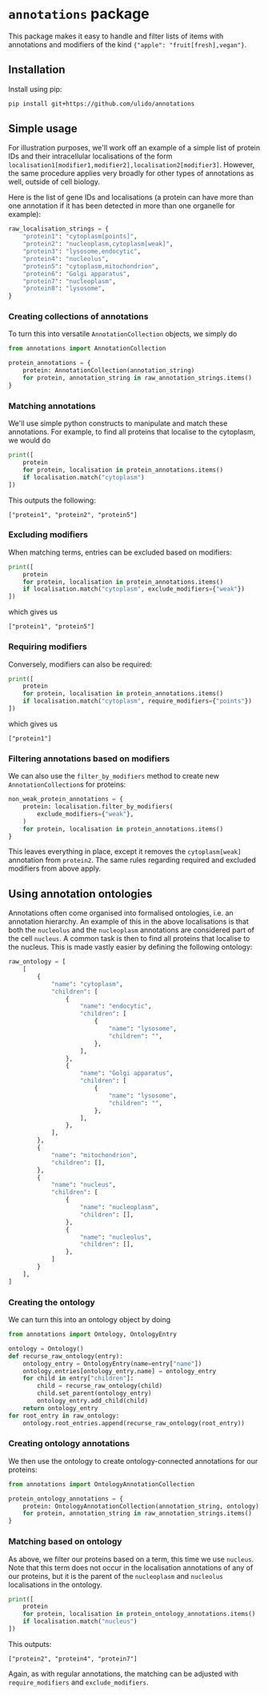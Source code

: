 # `annotations` package

This package makes it easy to handle and filter lists of items with annotations and modifiers of the kind `{"apple": "fruit[fresh],vegan"}`.

## Installation

Install using pip:
```bash
pip install git+https://github.com/ulido/annotations
```

## Simple usage

For illustration purposes, we'll work off an example of a simple list of protein IDs and their intracellular localisations of the form `localisation1[modifier1,modifier2],localisation2[modifier3]`. However, the same procedure applies very broadly for other types of annotations as well, outside of cell biology.

Here is the list of gene IDs and localisations (a protein can have more than one annotation if it has been detected in more than one organelle for example):
```python
raw_localisation_strings = {
    "protein1": "cytoplasm[points]",
    "protein2": "nucleoplasm,cytoplasm[weak]",
    "protein3": "lysosome,endocytic",
    "protein4": "nucleolus",
    "protein5": "cytoplasm,mitochondrion",
    "protein6": "Golgi apparatus",
    "protein7": "nucleoplasm",
    "protein8": "lysosome",
}
```

### Creating collections of annotations
To turn this into versatile `AnnotationCollection` objects, we simply do
```python
from annotations import AnnotationCollection

protein_annotations = {
    protein: AnnotationCollection(annotation_string)
    for protein, annotation_string in raw_annotation_strings.items()
}
```

### Matching annotations
We'll use simple python constructs to manipulate and match these annotations. For example, to find all proteins that localise to the cytoplasm, we would do
```python
print([
    protein
    for protein, localisation in protein_annotations.items()
    if localisation.match("cytoplasm")
])
```
This outputs the following:
```
["protein1", "protein2", "protein5"]
```

### Excluding modifiers
When matching terms, entries can be excluded based on modifiers:
```python
print([
    protein
    for protein, localisation in protein_annotations.items()
    if localisation.match("cytoplasm", exclude_modifiers={"weak"})
])
```
which gives us
```
["protein1", "protein5"]
```

### Requiring modifiers
Conversely, modifiers can also be required:
```python
print([
    protein
    for protein, localisation in protein_annotations.items()
    if localisation.match("cytoplasm", require_modifiers={"points"})
])
```
which gives us
```
["protein1"]
```

### Filtering annotations based on modifiers
We can also use the `filter_by_modifiers` method to create new `AnnotationCollection`s for proteins:
```python
non_weak_protein_annotations = {
    protein: localisation.filter_by_modifiers(
        exclude_modifiers={"weak"},
    )
    for protein, localisation in protein_annotations.items()
}
```
This leaves everything in place, except it removes the `cytoplasm[weak]` annotation from `protein2`. The same rules regarding required and excluded modifiers from above apply.

## Using annotation ontologies

Annotations often come organised into formalised ontologies, i.e. an annotation hierarchy. An example of this in the above localisations is that both the `nucleolus` and the `nucleoplasm` annotations are considered part of the cell `nucleus`. A common task is then to find all proteins that localise to the nucleus. This is made vastly easier by defining the following ontology:
```python
raw_ontology = [
    [
        {
            "name": "cytoplasm",
            "children": [
                {
                    "name": "endocytic",
                    "children": [
                        {
                            "name": "lysosome",
                            "children": "",
                        },
                    ],
                },
                {
                    "name": "Golgi apparatus",
                    "children": [
                        {
                            "name": "lysosome",
                            "children": "",
                        },
                    ],
                },
            ],
        },
        {
            "name": "mitochondrion",
            "children": [],
        },
        {
            "name": "nucleus",
            "children": [
                {
                    "name": "nucleoplasm",
                    "children": [],
                },
                {
                    "name": "nucleolus",
                    "children": [],
                },
            ]
        }
    ],
]
```

### Creating the ontology
We can turn this into an ontology object by doing
```python
from annotations import Ontology, OntologyEntry

ontology = Ontology()
def recurse_raw_ontology(entry):
    ontology_entry = OntologyEntry(name=entry["name"])
    ontology.entries[ontology_entry.name] = ontology_entry
    for child in entry["children"]:
        child = recurse_raw_ontology(child)
        child.set_parent(ontology_entry)
        ontology_entry.add_child(child)
    return ontology_entry
for root_entry in raw_ontology:
    ontology.root_entries.append(recurse_raw_ontology(root_entry))
```

### Creating ontology annotations
We then use the ontology to create ontology-connected annotations for our proteins:
```python
from annotations import OntologyAnnotationCollection

protein_ontology_annotations = {
    protein: OntologyAnnotationCollection(annotation_string, ontology)
    for protein, annotation_string in raw_annotation_strings.items()
}
```

### Matching based on ontology
As above, we filter our proteins based on a term, this time we use `nucleus`. Note that this term does not occur in the localisation annotations of any of our proteins, but it is the parent of the `nucleoplasm` and `nucleolus` localisations in the ontology.
```python
print([
    protein
    for protein, localisation in protein_ontology_annotations.items()
    if localisation.match("nucleus")
])
```
This outputs:
```
["protein2", "protein4", "protein7"]
```

Again, as with regular annotations, the matching can be adjusted with `require_modifiers` and `exclude_modifiers`.
